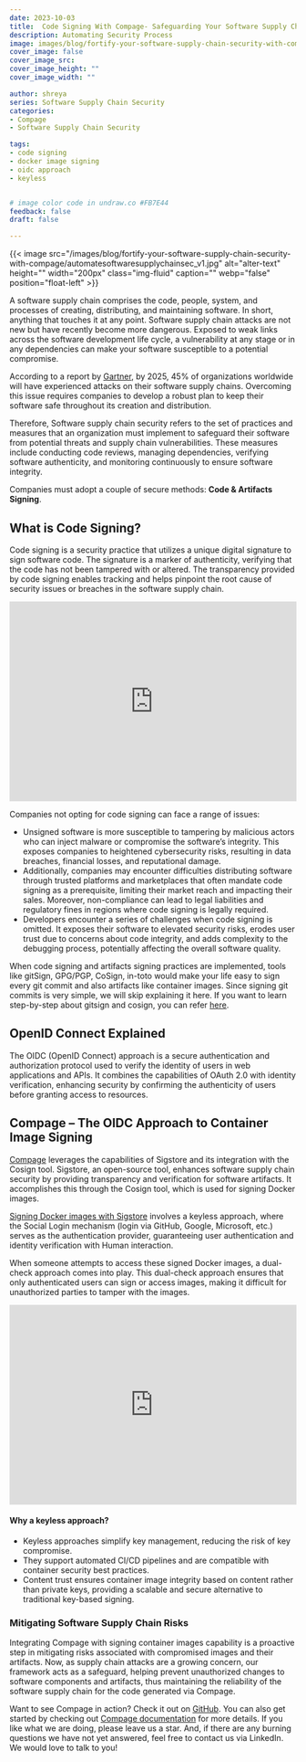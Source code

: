 ```yaml
---
date: 2023-10-03
title:  Code Signing With Compage- Safeguarding Your Software Supply Chain from Threats
description: Automating Security Process
image: images/blog/fortify-your-software-supply-chain-security-with-compage/automatesoftwaresupplychainsec.jpg
cover_image: false
cover_image_src: 
cover_image_height: ""
cover_image_width: ""

author: shreya
series: Software Supply Chain Security
categories:
- Compage
- Software Supply Chain Security

tags:
- code signing
- docker image signing
- oidc approach
- keyless


# image color code in undraw.co #FB7E44
feedback: false
draft: false

---
```

{{< image src="/images/blog/fortify-your-software-supply-chain-security-with-compage/automatesoftwaresupplychainsec_v1.jpg" alt="alter-text" height="" width="200px" class="img-fluid" caption="" webp="false" position="float-left" >}}



A software supply chain comprises the code, people, system, and processes of creating, distributing, and maintaining software. In short, anything that touches it at any point. Software supply chain attacks are not new but have recently become more dangerous. Exposed to weak links across the software development life cycle, a vulnerability at any stage or in any dependencies can make your software susceptible to a potential compromise.

  

According to a report by [Gartner](https://www.gartner.com/en/newsroom/press-releases/2022-03-07-gartner-identifies-top-security-and-risk-management-trends-for-2022), by 2025, 45% of organizations worldwide will have experienced attacks on their software supply chains. Overcoming this issue requires companies to develop a robust plan to keep their software safe throughout its creation and distribution.

Therefore, Software supply chain security refers to the set of practices and measures that an organization must implement to safeguard their software from potential threats and supply chain vulnerabilities. These measures include conducting code reviews, managing dependencies, verifying software authenticity, and monitoring continuously to ensure software integrity.

  

Companies must adopt a couple of secure methods: **Code & Artifacts Signing**.

## What is Code Signing? 

  

Code signing is a security practice that utilizes a unique digital signature to sign software code. The signature is a marker of authenticity, verifying that the code has not been tampered with or altered. The transparency provided by code signing enables tracking and helps pinpoint the root cause of security issues or breaches in the software supply chain.

  

<iframe src="https://www.linkedin.com/embed/feed/update/urn:li:share:7113013653993390080" height="350" width="504" frameborder="0" allowfullscreen="" title="Embedded post"></iframe>

  

Companies not opting for code signing can face a range of issues:

  

*   Unsigned software is more susceptible to tampering by malicious actors who can inject malware or compromise the software’s integrity. This exposes companies to heightened cybersecurity risks, resulting in data breaches, financial losses, and reputational damage.
*   Additionally, companies may encounter difficulties distributing software through trusted platforms and marketplaces that often mandate code signing as a prerequisite, limiting their market reach and impacting their sales. Moreover, non-compliance can lead to legal liabilities and regulatory fines in regions where code signing is legally required.
*   Developers encounter a series of challenges when code signing is omitted. It exposes their software to elevated security risks, erodes user trust due to concerns about code integrity, and adds complexity to the debugging process, potentially affecting the overall software quality.   

When code signing and artifacts signing practices are implemented, tools like gitSign, GPG/PGP, CoSign, in-toto would make your life easy to sign every git commit and also artifacts like container images. Since signing git commits is very simple, we will skip explaining it here. If you want to learn step-by-step about gitsign and cosign, you can refer [here](https://docs.sigstore.dev/signing/gitsign/).

  

## OpenID Connect Explained  

The OIDC (OpenID Connect) approach is a secure authentication and authorization protocol used to verify the identity of users in web applications and APIs. It combines the capabilities of OAuth 2.0 with identity verification, enhancing security by confirming the authenticity of users before granting access to resources.  

## Compage – The OIDC Approach to Container Image Signing

[Compage](https://intelops.ai/compage/) leverages the capabilities of Sigstore and its integration with the Cosign tool. Sigstore, an open-source tool, enhances software supply chain security by providing transparency and verification for software artifacts. It accomplishes this through the Cosign tool, which is used for signing Docker images.

  

[Signing Docker images with Sigstore](https://github.com/sigstore/cosign) involves a keyless approach, where the Social Login mechanism (login via GitHub, Google, Microsoft, etc.) serves as the authentication provider, guaranteeing user authentication and identity verification with Human interaction.

  

When someone attempts to access these signed Docker images, a dual-check approach comes into play. This dual-check approach ensures that only authenticated users can sign or access images, making it difficult for unauthorized parties to tamper with the images.  

  
<iframe src="https://www.linkedin.com/embed/feed/update/urn:li:share:7113413683707342849" height="350" width="504" frameborder="0" allowfullscreen="" title="Embedded post"></iframe>

#### Why a keyless approach?  

*   Keyless approaches simplify key management, reducing the risk of key compromise.  
*   They support automated CI/CD pipelines and are compatible with container security best practices.  
*   Content trust ensures container image integrity based on content rather than private keys, providing a scalable and secure alternative to traditional key-based signing.

  

### Mitigating Software Supply Chain Risks

  

Integrating Compage with signing container images capability is a proactive step in mitigating risks associated with compromised images and their artifacts. Now, as supply chain attacks are a growing concern, our framework acts as a safeguard, helping prevent unauthorized changes to software components and artifacts, thus maintaining the reliability of the software supply chain for the code generated via Compage.

  

Want to see Compage in action? Check it out on [GitHub](https://github.com/intelops/compage). You can also get started by checking out [Compage documentation](https://docs.intelops.ai/latest/compage/) for more details. If you like what we are doing, please leave us a star. And, if there are any burning questions we have not yet answered, feel free to contact us via LinkedIn. We would love to talk to you!